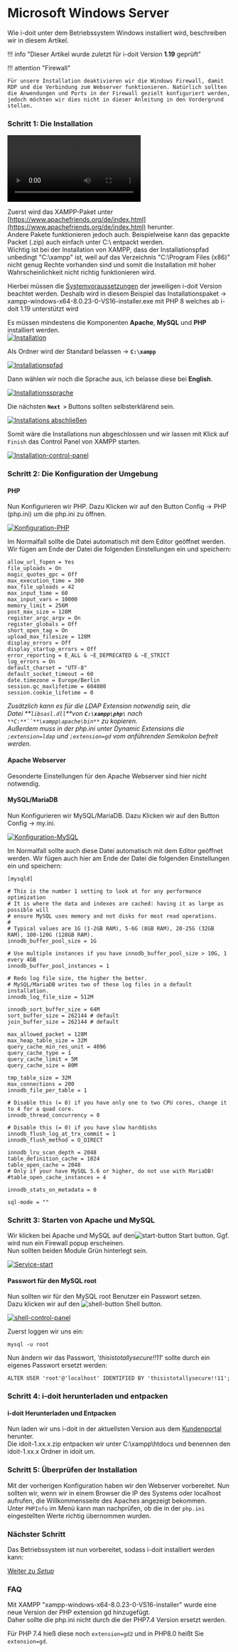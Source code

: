 # Microsoft Windows Server

Wie i-doit unter dem Betriebssystem Windows installiert wird, beschreiben wir in diesem Artikel.

!!! info "Dieser Artikel wurde zuletzt für i-doit Version **1.19** geprüft"

!!! attention "Firewall"

    Für unsere Installation deaktivieren wir die Windows Firewall, damit RDP und die Verbindung zum Webserver funktionieren. Natürlich sollten die Anwendungen und Ports in der Firewall gezielt konfiguriert werden, jedoch möchten wir dies nicht in dieser Anleitung in den Vordergrund stellen.

### Schritt 1: Die Installation

![type:video](../../assets/images/de/installation/windows/xampp-installation-unter-windows.mp4)

Zuerst wird das XAMPP-Paket unter [https://www.apachefriends.org/de/index.html](https://www.apachefriends.org/de/index.html) herunter.  
Andere Pakete funktionieren jedoch auch. Beispielweise kann das gepackte Packet (.zip) auch einfach unter C:\\ entpackt werden.  
Wichtig ist bei der Installation von XAMPP, dass der Installationspfad unbedingt "C:\\xampp" ist, weil auf das Verzeichnis "C:\\Program Files (x86)" nicht genug Rechte vorhanden sind und somit die Installation mit hoher Wahrscheinlichkeit nicht richtig funktionieren wird. 

Hierbei müssen die [Systemvoraussetzungen](../systemvoraussetzungen.md) der jeweiligen i-doit Version beachtet werden. Deshalb wird in diesem Beispiel das Installationspaket → xampp-windows-x64-8.0.23-0-VS16-installer.exe mit PHP 8 welches ab i-doit 1.19 unterstützt wird

Es müssen mindestens die Komponenten **Apache**, **MySQL** und **PHP** installiert werden.  
[![Installation](../../assets/images/de/installation/windows/schritt-1-installation.png)](../../assets/images/de/installation/windows/schritt-1-installation.png)

Als Ordner wird der Standard belassen → **`C:\xampp`**

[![Installationspfad](../../assets/images/de/installation/windows/schritt-1-installation-pfad.png)](../../assets/images/de/installation/windows/schritt-1-installation-pfad.png)

Dann wählen wir noch die Sprache aus, ich belasse diese bei **English**.

[![Installationssprache](../../assets/images/de/installation/windows/schritt-1-installation-sprache.png)](../../assets/images/de/installation/windows/schritt-1-installation-sprache.png)

Die nächsten **`Next >`** Buttons sollten selbsterklärend sein.

[![Installations abschließen](../../assets/images/de/installation/windows/schritt-1-installation-fertig.png)](../../assets/images/de/installation/windows/schritt-1-installation-fertig.png)

Somit wäre die Installations nun abgeschlossen und wir lassen mit Klick auf `Finish` das Control Panel von XAMPP starten.

[![Installation-control-panel](../../assets/images/de/installation/windows/schritt-1-installation-control-panel.png)](../../assets/images/de/installation/windows/schritt-1-installation-control-panel.png)

### Schritt 2: Die Konfiguration der Umgebung

#### PHP

Nun Konfigurieren wir PHP. Dazu Klicken wir auf den Button Config → PHP (php.ini) um die php.ini zu öffnen.

[![Konfiguration-PHP](../../assets/images/de/installation/windows/schritt-2-php.png)](../../assets/images/de/installation/windows/schritt-2-php.png)

Im Normalfall sollte die Datei automatisch mit dem Editor geöffnet werden. Wir fügen am Ende der Datei die folgenden Einstellungen ein und speichern:

    allow_url_fopen = Yes
    file_uploads = On
    magic_quotes_gpc = Off
    max_execution_time = 300
    max_file_uploads = 42
    max_input_time = 60
    max_input_vars = 10000
    memory_limit = 256M
    post_max_size = 128M
    register_argc_argv = On
    register_globals = Off
    short_open_tag = On
    upload_max_filesize = 128M
    display_errors = Off
    display_startup_errors = Off
    error_reporting = E_ALL & ~E_DEPRECATED & ~E_STRICT
    log_errors = On
    default_charset = "UTF-8"
    default_socket_timeout = 60
    date.timezone = Europe/Berlin
    session.gc_maxlifetime = 604800
    session.cookie_lifetime = 0

_Zusätzlich kann es für die LDAP Extension notwendig sein, die Datei **`libsasl.dll`**von **`C:\xampp\php\`** nach `**C:**``**\xampp\apache\bin**` zu kopieren.  
Außerdem muss in der php.ini unter Dynamic Extensions die `;extension=ldap` und `;extension=gd` vom anführenden Semikolon befreit werden._

#### Apache Webserver

Gesonderte Einstellungen für den Apache Webserver sind hier nicht notwendig.  

#### MySQL/MariaDB

Nun Konfigurieren wir MySQL/MariaDB. Dazu Klicken wir auf den Button Config → my.ini.

[![Konfiguration-MySQL](../../assets/images/de/installation/windows/schritt-2-mysql.png)](../../assets/images/de/installation/windows/schritt-2-mysql.png)

Im Normalfall sollte auch diese Datei automatisch mit dem Editor geöffnet werden. Wir fügen auch hier am Ende der Datei die folgenden Einstellungen ein und speichern:

    [mysqld]
    
    # This is the number 1 setting to look at for any performance optimization
    # It is where the data and indexes are cached: having it as large as possible will
    # ensure MySQL uses memory and not disks for most read operations.
    #
    # Typical values are 1G (1-2GB RAM), 5-6G (8GB RAM), 20-25G (32GB RAM), 100-120G (128GB RAM).
    innodb_buffer_pool_size = 1G
    
    # Use multiple instances if you have innodb_buffer_pool_size > 10G, 1 every 4GB
    innodb_buffer_pool_instances = 1
    
    # Redo log file size, the higher the better.
    # MySQL/MariaDB writes two of these log files in a default installation.
    innodb_log_file_size = 512M
    
    innodb_sort_buffer_size = 64M
    sort_buffer_size = 262144 # default
    join_buffer_size = 262144 # default
    
    max_allowed_packet = 128M
    max_heap_table_size = 32M
    query_cache_min_res_unit = 4096
    query_cache_type = 1
    query_cache_limit = 5M
    query_cache_size = 80M
    
    tmp_table_size = 32M
    max_connections = 200
    innodb_file_per_table = 1
    
    # Disable this (= 0) if you have only one to two CPU cores, change it to 4 for a quad core.
    innodb_thread_concurrency = 0
    
    # Disable this (= 0) if you have slow harddisks
    innodb_flush_log_at_trx_commit = 1
    innodb_flush_method = O_DIRECT
    
    innodb_lru_scan_depth = 2048
    table_definition_cache = 1024
    table_open_cache = 2048
    # Only if your have MySQL 5.6 or higher, do not use with MariaDB!
    #table_open_cache_instances = 4
    
    innodb_stats_on_metadata = 0
    
    sql-mode = ""

### Schritt 3: Starten von Apache und MySQL


Wir klicken bei Apache und MySQL auf den![start-button](../../assets/images/de/installation/windows/start.png) Start button. Ggf. wird nun ein Firewall popup erscheinen.  
Nun sollten beiden Module Grün hinterlegt sein.

[![Service-start](../../assets/images/de/installation/windows/schritt-3-start.png)](../../assets/images/de/installation/windows/schritt-3-start.png)

#### Passwort für den MySQL root

Nun sollten wir für den MySQL root Benutzer ein Passwort setzen.  
Dazu klicken wir auf den ![shell-button](../../assets/images/de/installation/windows/shell.png) Shell button.

[![shell-control-panel](../../assets/images/de/installation/windows/schritt-3-passwort-root.png)](../../assets/images/de/installation/windows/schritt-3-passwort-root.png)

Zuerst loggen wir uns ein:

    mysql -u root

Nun ändern wir das Passwort, '_thisistotallysecure!!11_' sollte durch ein eigenes Passwort ersetzt werden:

    ALTER USER 'root'@'localhost' IDENTIFIED BY 'thisistotallysecure!!11';

### Schritt 4: i-doit herunterladen und entpacken

#### i-doit Herunterladen und Entpacken
<!---Todo: Fixme--->
Nun laden wir uns i-doit in der aktuellsten Version aus dem [Kundenportal](/display/de/Kundenportal) herunter.  
Die idoit-1.xx.x.zip entpacken wir unter C:\\xampp\\htdocs und benennen den idoit-1.xx.x Ordner in idoit um.

  

### Schritt 5: Überprüfen der Installation

Mit der vorherigen Konfiguration haben wir den Webserver vorbereitet. Nun sollten wir, wenn wir in einem Browser die IP des Systems oder localhost aufrufen, die Willkommensseite des Apaches angezeigt bekommen.  
Unter `PHPInfo` im Menü kann man nachprüfen, ob die in der `php.ini` eingestellten Werte richtig übernommen wurden.

  

### Nächster Schritt

Das Betriebssystem ist nun vorbereitet, sodass i-doit installiert werden kann:

[Weiter zu *Setup*](../manuelle-installation/setup.md)

### FAQ

Mit XAMPP "xampp-windows-x64-8.0.23-0-VS16-installer" wurde eine neue Version der PHP extension gd hinzugefügt.  
Daher sollte die php.ini nicht durch die der PHP7.4 Version ersetzt werden.

Für PHP 7.4 hieß diese noch `extension=gd2` und in PHP8.0 heißt Sie `extension=gd`.